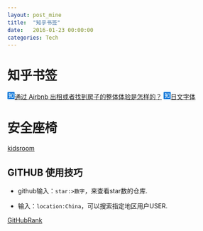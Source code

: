 ```yaml
---
layout: post_mine
title:  "知乎书签"
date:   2016-01-23 00:00:00
categories: Tech
---
```


# 知乎书签

![zhihu](/images/zhihu_16.png)[通过 Airbnb 出租或者找到房子的整体体验是怎样的？](https://www.zhihu.com/question/19848555/answer/86286654)
![zhihu](/images/zhihu_16.png)[日文字体](https://www.zhihu.com/question/19998028)

# 安全座椅

[kidsroom](https://www.kidsroom.de/zh/britax-roemer-evolva-1-2-3-trendline-yingguozhizaobaidaishiertongqicheanquanzuoyiputongbaibianwang-chezaianquandaigudingwuisofixjiekoujipeijian)

## GITHUB 使用技巧

* github输入：`star:>数字`，来查看star数的仓库.

* 输入：`location:China`，可以搜索指定地区用户USER.

[GitHubRank](http://githubranking.com/)
